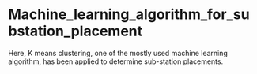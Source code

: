 # Machine_learning_algorithm_for_substation_placement
Here, K means clustering, one of the mostly used machine learning algorithm, has been applied to determine sub-station placements.
